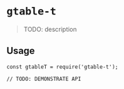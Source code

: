 # `gtable-t`

> TODO: description

## Usage

```
const gtableT = require('gtable-t');

// TODO: DEMONSTRATE API
```
